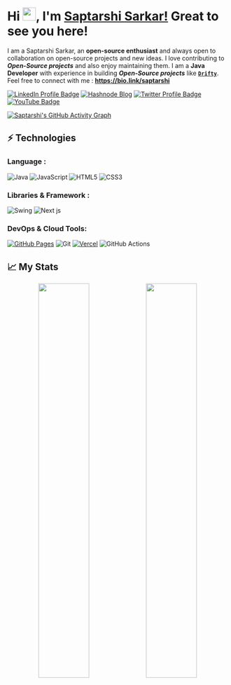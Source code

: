 # Hi <img src="https://github.com/TheDudeThatCode/TheDudeThatCode/blob/master/Assets/Hi.gif" width="30">, I'm [Saptarshi Sarkar!](https://bio.link/saptarshi) Great to see you here!

I am a Saptarshi Sarkar, an **open-source enthusiast** and always open to collaboration on open-source projects and new ideas. I love contributing to **_Open-Source projects_** and also enjoy maintaining them. 
I am a **Java Developer** with experience in building **_Open-Source projects_** like [**`Drifty`**](https://github.com/SaptarshiSarkar12/Drifty).
Feel free to connect with me : **https://bio.link/saptarshi**

[![LinkedIn Profile Badge](https://img.shields.io/badge/-saptarshisarkar12-blue?style=flat-square&logo=Linkedin&logoColor=white&link=https://www.linkedin.com/in/saptarshisarkar12/)](https://www.linkedin.com/in/saptarshisarkar12/)
[![Hashnode Blog](https://img.shields.io/badge/-@SaptarshiSarkar-1F51FF?style=flat-square&labelColor=1F51FF&logo=Hashnode&link=https://saptarshisarkar.hashnode.dev/)](https://saptarshisarkar.hashnode.dev/)
[![Twitter Profile Badge](https://img.shields.io/twitter/follow/SSarkar2007)](https://twitter.com/SSarkar2007)
[![YouTube Badge](https://img.shields.io/badge/-Saptarshi%20Sarkar-darkred?style=flat-square&logo=youtube&logoColor=white&link=https://www.youtube.com/@SaptarshiSarkar12)](https://www.youtube.com/@SaptarshiSarkar12)

[![Saptarshi's GitHub Activity Graph](https://github-readme-activity-graph.vercel.app/graph?username=SaptarshiSarkar12&bg_color=0f2d3d&color=1cadfb&line=1cadfb&point=1cadfb&area=true&hide_border=true)](https://github.com/SaptarshiSarkar12/)

## ⚡ Technologies

### Language :
![Java](https://img.shields.io/badge/-java-E34A86?style=flat-square&logo=openjdk)
![JavaScript](https://img.shields.io/badge/-JavaScript-black?style=flat-square&logo=javascript)
![HTML5](https://img.shields.io/badge/-HTML5-E34F26?style=flat-square&logo=html5&logoColor=white)
![CSS3](https://img.shields.io/badge/-CSS3-1572B6?style=flat-square&logo=css3)

### Libraries & Framework :
![Swing](https://img.shields.io/badge/-Swing-darkgreen?style=square)
![Next js](https://img.shields.io/badge/-Next.js-black?logo=next.js&style=flat-square)

### DevOps & Cloud Tools:

<a href="#"><img alt="GitHub Pages" src="https://img.shields.io/badge/GitHub%20Pages-%23327FC7.svg?logo=github&logoColor=white"></a>
![Git](https://img.shields.io/badge/-Git-black?style=flat-square&logo=git)
<a href="#"><img alt="Vercel" src="https://img.shields.io/badge/Vercel%20-%23000000.svg?logo=vercel&logoColor=white"></a>
![GitHub Actions](https://img.shields.io/badge/-GitHub%20Actions-black?style=flat-square&logo=github%20actions)

## 📈 My Stats
<p align="center">	
  <img width="48%" src="https://github-readme-stats.vercel.app/api?username=saptarshisarkar12&show_icons=true&theme=tokyonight&show=reviews" />
  <img width="48%" src="https://github-readme-streak-stats.herokuapp.com/?user=saptarshisarkar12&theme=tokyonight" />
</p>
